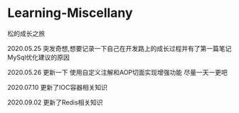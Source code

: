 # Learning-Miscellany

 松的成长之旅

2020.05.25 突发奇想,想要记录一下自己在开发路上的成长过程并有了第一篇笔记  MySql优化建议的原因

2020.05.26 更新一下 使用自定义注解和AOP切面实现增强功能  尽量一天一更吧 

2020.07.10 更新了IOC容器相关知识

2020.09.02 更新了Redis相关知识
